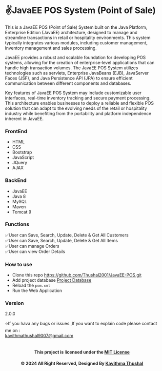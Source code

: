 # ✌️JavaEE POS System (Point of Sale)

This is a JavaEE POS (Point of Sale) System built on the Java Platform, Enterprise Edition (JavaEE) architecture,
designed to manage and streamline transactions in retail or hospitality environments. This system typically integrates
various
modules, including customer management, inventory management and sales processing.

JavaEE provides a robust and scalable foundation for developing POS systems, allowing for the creation of
enterprise-level applications
that can handle high transaction volumes. The JavaEE POS System utilizes technologies such as servlets, Enterprise
JavaBeans (EJB),
JavaServer Faces (JSF), and Java Persistence API (JPA) to ensure efficient communication between different components
and databases.

Key features of JavaEE POS System may include customizable user interfaces, real-time inventory tracking and secure
payment processing.
This architecture enables businesses to deploy a reliable and flexible POS solution that can adapt to the evolving needs
of the retail
or hospitality industry while benefiting from the portability and platform independence inherent in JavaEE.

### FrontEnd

* HTML
* CSS
* Bootstrap
* JavaScript
* JQuery
* AJAX

### BackEnd

* JavaEE
* Java 8
* MySQL
* Maven
* Tomcat 9

### Functions

✅User can Save, Search, Update, Delete & Get All Customers<br/>
✅User can Save, Search, Update, Delete & Get All Items<br/>
✅User can manage Orders<br/>
✅User can view Order Details<br/>

### How to use

* Clone this repo https://github.com/Thushal2001/JavaEE-POS.git
* Add project
  database [Project Database](https://github.com/Thushal2001/JavaEE-POS/blob/master/src/main/java/lk/ijse/gdse66/pos/schema/db.sql)
* Reload the `pom.xml`
* Run the Web Application

### Version

2.0.0

⭐️If you hava any bugs or issues ,If you want to explain code please contact me on :<br/>
[kavithmathushal9007@gmail.com](https://www.kavithmathushal9007@gmail.com)<br/><br/>

<div align="center">

#### This project is licensed under the [MIT License](LICENSE)

#### © 2024 All Right Reserved, Designed By [Kavithma Thushal](https://github.com/Thushal2001)

</div>